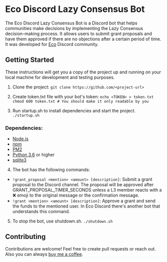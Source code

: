 # Eco Discord Lazy Consensus Bot

The Eco Discord Lazy Consensus Bot is a Discord bot that helps communities make decisions by implementing the Lazy Consensus decision-making process. It allows users to submit grant proposals and have them approved if there are no objections after a certain period of time. It was developed for [Eco](https://eco.org/) Discord community.

## Getting Started
These instructions will get you a copy of the project up and running on your local machine for development and testing purposes.

1. Clone the project:
`git clone https://github.com/<project-url>`

2. Create token.txt file with your bot's token:
`echo <TOKEN> > token.txt`
`chmod 600 token.txt # You should make it only readable by you`

3. Run startup.sh to install dependencies and start the project.
`./startup.sh`

### Dependencies:
- [Node.js](https://nodejs.org)
- [npm](https://www.npmjs.com)
- [PM2](https://pm2.io)
- [Python 3.6](https://www.python.org/downloads/release/python-360/) or higher
- [sqlite3](https://www.sqlite.org)

4. The bot has the following commands:
- `!grant_proposal <mention> <amount> [description]`: Submit a grant proposal to the Discord channel. The proposal will be approved after GRANT_PROPOSAL_TIMER_SECONDS unless a L3 member reacts with a :x: emoji to the original message or the confirmation message.
- `!grant <mention> <amount> [description]`: Approve a grant and send the funds to the mentioned user. In Eco Discord there's another bot that understands this command.

5. To stop the bot, use shutdown.sh.
`./shutdown.sh`

## Contributing
Contributions are welcome! Feel free to create pull requests or reach out. Also you can always [buy me a coffee](https://www.buymeacoffee.com/a.nisnevich).
